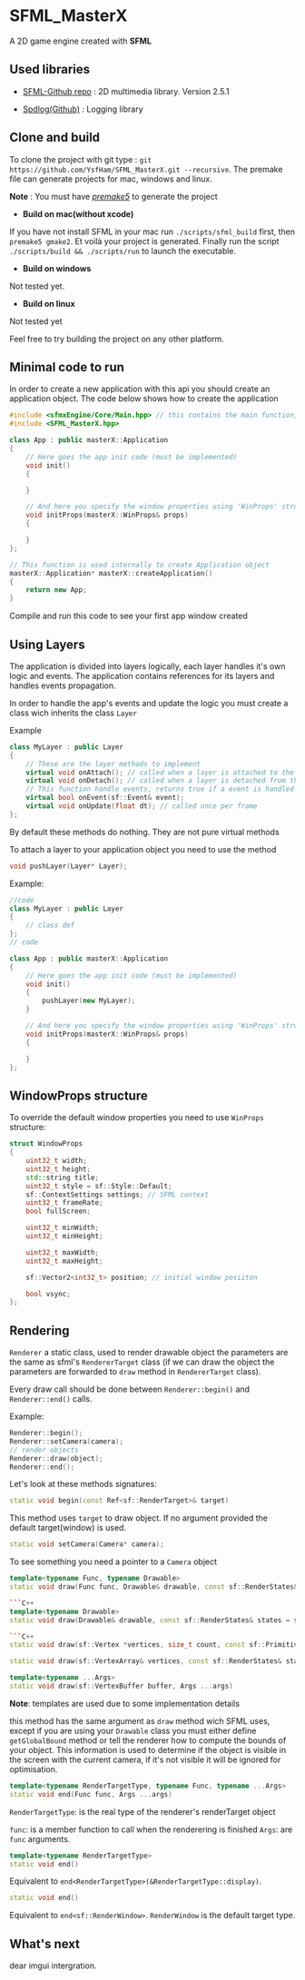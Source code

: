 
# SFML_MasterX

A 2D game engine created with **SFML**

## Used libraries

* [SFML](https://www.sfml-dev.org/)[-Github repo](https://github.com/SFML/SFML) : 2D multimedia library. Version 2.5.1

* [Spdlog(Github)](https://github.com/gabime/spdlog) : Logging library

## Clone and build

To clone the project with git type : `git https://github.com/YsfHam/SFML_MasterX.git --recursive`.
The premake file can generate projects for mac, windows and linux.

**Note** : You must have [*premake5*](https://premake.github.io/) to generate the project

* **Build on mac(without xcode)**

If you have not install SFML in your mac run `./scripts/sfml_build` first,
then `premake5 gmake2`. Et voilà your project is generated.
Finally run the script `./scripts/build && ./scripts/run` to launch the executable.

* **Build on windows**

Not tested yet.

* **Build on linux**

Not tested yet

Feel free to try building the project on any other platform.

## Minimal code to run

In order to create a new application with this api you should create an application object.
The code below shows how to create the application

```C++
#include <sfmxEngine/Core/Main.hpp> // this contains the main function, you don't need to write it yourself
#include <SFML_MasterX.hpp>

class App : public masterX::Application
{
    // Here goes the app init code (must be implemented)
    void init()
    {

    }

    // And here you specify the window properties using 'WinProps' struct (must be implemented)
    void initProps(masterX::WinProps& props)
    {

    }
};

// This function is used internally to create Application object
masterX::Application* masterX::createApplication()
{
    return new App;
}
```

Compile and run this code to see your first app window created

## Using Layers

The application is divided into layers logically, each layer handles it's own logic and events.
The application contains references for its layers and handles events propagation.

In order to handle the app's events and update the logic you must create a class wich inherits the class `Layer`

Example

```C++
class MyLayer : public Layer
{
    // These are the layer methods to implement
    virtual void onAttach(); // called when a layer is attached to the application
    virtual void onDetach(); // called when a layer is detached from the application
    // This function handle events, returns true if a event is handled false otherwise
    virtual bool onEvent(sf::Event& event);
    virtual void onUpdate(float dt); // called once per frame
};
```

By default these methods do nothing. They are not pure virtual methods

To attach a layer to your application object you need to use the method

```C++
void pushLayer(Layer* Layer);
```

Example:

```C++
//code
class MyLayer : public Layer
{
    // class def
};
// code

class App : public masterX::Application
{
    // Here goes the app init code (must be implemented)
    void init()
    {
        pushLayer(new MyLayer);
    }

    // And here you specify the window properties using 'WinProps' struct (must be implemented)
    void initProps(masterX::WinProps& props)
    {

    }
};
```

## WindowProps structure

To override the default window properties you need to use `WinProps` structure:

```C++
struct WindowProps
{
    uint32_t width;
    uint32_t height;
    std::string title;
    uint32_t style = sf::Style::Default;
    sf::ContextSettings settings; // SFML context
    uint32_t frameRate;
    bool fullScreen;

    uint32_t minWidth;
    uint32_t minHeight;

    uint32_t maxWidth;
    uint32_t maxHeight;

    sf::Vector2<int32_t> position; // initial window posiiton

    bool vsync;
};
```

## Rendering

`Renderer` a static class, used to render drawable object the parameters are the same as sfml's `RendererTarget` class (if we can draw the object the parameters are forwarded to `draw` method in `RendererTarget` class).

Every draw call should be done between `Renderer::begin()` and `Renderer::end()` calls.

Example:

```C++
Renderer::begin();
Renderer::setCamera(camera);
// render objects
Renderer::draw(object);
Renderer::end();
```

Let's look at these methods signatures:

```C++
static void begin(const Ref<sf::RenderTarget>& target)
```

This method uses `target` to draw object. If no argument provided the default target(window) is used.

```C++
static void setCamera(Camera* camera);
```

To see something you need a pointer to a `Camera` object

```C++
template<typename Func, typename Drawable>
static void draw(Func func, Drawable& drawable, const sf::RenderStates& states = sf::RenderStates::Default)```

```C++
template<typename Drawable>
static void draw(Drawable& drawable, const sf::RenderStates& states = sf::RenderStates::Default)```

```C++
static void draw(sf::Vertex *vertices, size_t count, const sf::PrimitiveType& type, const sf::RenderStates& states = sf::RenderStates::Default)
```

```C++
static void draw(sf::VertexArray& vertices, const sf::RenderStates& states = sf::RenderStates::Default)
```

```C++
template<typename ...Args>
static void draw(sf::VertexBuffer buffer, Args ...args)
```

**Note**: templates are used due to some implementation details

this method has the same argument as `draw` method wich SFML uses, except if you are using your `Drawable` class you must either define `getGlobalBound` method or tell the renderer how to compute the bounds of your object. This information is used to determine if the object is visible in the screen with the current camera, if it's not visible it will be ignored for optimisation.

```C++
template<typename RenderTargetType, typename Func, typename ...Args>
static void end(Func func, Args ...args)
```

`RenderTargetType`: is the real type of the renderer's renderTarget object

`func`: is a member function to call when the renderering is finished
`Args`: are `func` arguments.

```C++
template<typename RenderTargetType>
static void end()
```

Equivalent to `end<RenderTargetType>(&RenderTargetType::display)`.

```C++
static void end()
```

Equivalent to `end<sf::RenderWindow>`. `RenderWindow` is the default target type.

## What's next

dear imgui intergration.
